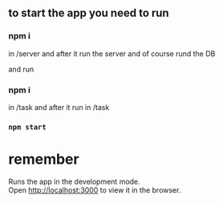 ## to start the app you need to run

### npm i

in /server
and after it run the server
and of course rund the DB

and run

### npm i

in /task
and after it run in /task

### `npm start`

# remember

Runs the app in the development mode.\
Open [http://localhost:3000](http://localhost:3000) to view it in the browser.
